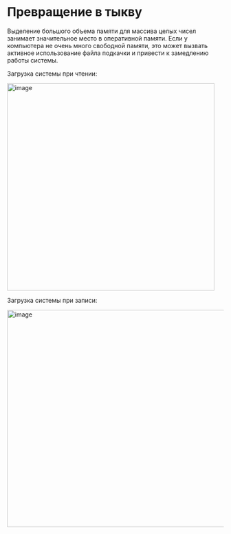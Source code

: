 # Превращение в тыкву
Выделение большого объема памяти для массива целых чисел занимает значительное место в оперативной памяти. Если у компьютера не очень много свободной памяти, это может вызвать активное использование файла подкачки и привести к замедлению работы системы.

Загрузка системы при чтении:

<img width="482" alt="image" src="https://github.com/RepairTheSystem/Writing-and-Reading/assets/93546647/c5137cd1-a17c-4774-8898-f7205db20657">

Загрузка системы при записи:

<img width="505" alt="image" src="https://github.com/RepairTheSystem/Writing-and-Reading/assets/93546647/a45e3916-5aaf-434b-b57d-ac61d3b51866">
